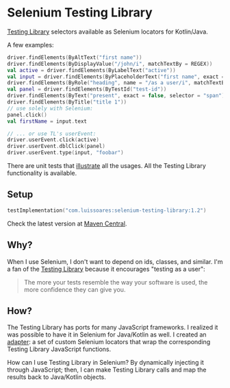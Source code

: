 # Selenium Testing Library

[Testing Library](http://testing-library.com/) selectors available as Selenium locators for Kotlin/Java.

A few examples:

```kotlin
driver.findElements(ByAltText("first name"))
driver.findElements(ByDisplayValue("/john/i", matchTextBy = REGEX))
val active = driver.findElements(ByLabelText("active"))
val input = driver.findElements(ByPlaceholderText("first name", exact = false))
driver.findElements(ByRole("heading", name = "/as a user/i", matchTextBy = REGEX))
val panel = driver.findElements(ByTestId("test-id"))
driver.findElements(ByText("present", exact = false, selector = "span"))
driver.findElements(ByTitle("title 1"))
// use solely with Selenium:
panel.click()
val firstName = input.text

// ... or use TL's userEvent:
driver.userEvent.click(active)
driver.userEvent.dblClick(panel)
driver.userEvent.type(input, "foobar")
```

There are unit tests that [illustrate](https://medium.com/codex/towards-self-documenting-code-371364bdccbb)
all the usages. All the Testing Library functionality is available.

## Setup

````kotlin
testImplementation("com.luissoares:selenium-testing-library:1.2")
````

Check the latest version
at [Maven Central](https://search.maven.org/artifact/com.luissoares/selenium-testing-library).

## Why?

When I use Selenium, I don't want to depend on ids, classes, and similar.
I'm a fan of the [Testing Library](http://testing-library.com/) because it encourages "testing as a user":

> The more your tests resemble the way your software is used,
> the more confidence they can give you.

## How?

The Testing Library has ports for many JavaScript frameworks. I realized it was possible to have it in Selenium for Java/Kotlin as well.
I created an [adapter](https://en.wikipedia.org/wiki/Adapter_pattern):
a set of custom Selenium locators that wrap the corresponding Testing Library JavaScript functions.

How can I use Testing Library in Selenium? By dynamically injecting it through JavaScript; then, I can make Testing
Library calls and map the results back to Java/Kotlin objects.

